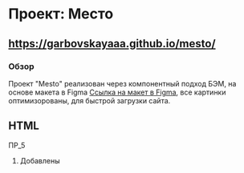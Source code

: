 # Проект: Место 
## https://garbovskayaaa.github.io/mesto/

### Обзор

Проект "Mesto" реализован через компонентный подход БЭМ, на основе макета в Figma [Ссылка на макет в Figma](https://www.figma.com/file/2cn9N9jSkmxD84oJik7xL7/JavaScript.-Sprint-4?node-id=0%3A1), все картинки оптимизорованы, для быстрой загрузки сайта.

## HTML
ПР_5
1) Добавлены <template> для отложенного создания клиентского контента
2) Из структуры удалены карточки, перенесены в JS

## CSS
ПР_4
1) Построение сетки: display: flex, grid;
2) Кнопки, Лайк: :Hover, :Focus, opacity; cursor: pointer;
3) Применены медиазапросы для разных разрешений экранов: 320px, 768px, 1024px и 1280px.
4) Используется склаживание шрифтов.

## JS
ПР_4
1) Форма редактирование имя и занятие пользователя, при открытии сохраняются первоначальные данные пользоваталя "Имя/Занятие".
2) При внесении изменений в имя и занятие пользователя, после отправки формы данные сохраняются на главной странице (но не сохраняются после перезагрузке страницы)

ПР_5
1) Добавлены массивы карточек, из структуры HTML удалены
2) Реализовано открытие картинки и ее наименования для просмотра
3) Добавлена функция добавления новых карточек (изображение и наименование)
4) Добавлена возможность удалять карточки с изображениями
5) Добавлена возможность устанавливать лайки карточкам.

ПР_6
1) модальное окно закрывается по клику в любом месте вне этого окна и по нажатию на Esc.
2) кнопка отправки формы неактивна, если хотя бы одно из полей не проходит валидацию;
3) для всех полей ввода в формах включена лайв-валидация;
4) Карточку можно добавить, нажав Enter, находясь в одном из текстовых полей;

## Планы по доработке проекта
через JS
1) Лайк - реализовать подсчет лайков ( +1 и -1 )
2) При обновлении страницы загруженные картинки сохраняются
3) (реализовано) Реализовать минимальное и максимальное кол-во символов в наименовании картинки
4) (реализовано) Реализовать активную/неактивную кнопку "Сохранить" если пользователь ввел согласованое кол-во символов в наименование кнопка становиться активной, так же добавить всплывающие подсказки. 